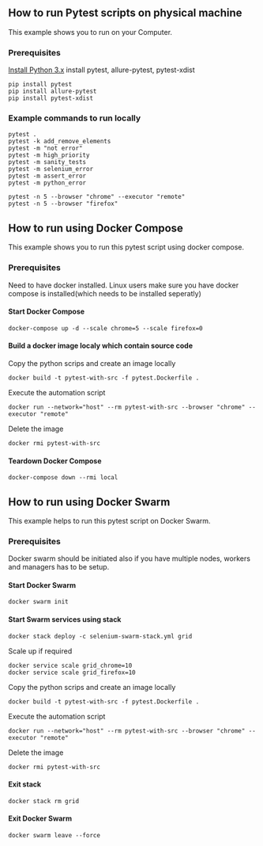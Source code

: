 ## How to run Pytest scripts on physical machine
This example shows you to run on your Computer.

### Prerequisites
[Install Python 3.x](https://www.python.org/downloads/)
install pytest, allure-pytest, pytest-xdist
```console
pip install pytest
pip install allure-pytest
pip install pytest-xdist
```

### Example commands to run locally
```console
pytest .
pytest -k add_remove_elements
pytest -m "not error" 
pytest -m high_priority
pytest -m sanity_tests
pytest -m selenium_error
pytest -m assert_error
pytest -m python_error

pytest -n 5 --browser "chrome" --executor "remote"
pytest -n 5 --browser "firefox"
```

## How to run using Docker Compose
This example shows you to run this pytest script using docker compose.

### Prerequisites
Need to have docker installed. Linux users make sure you have docker compose is installed(which needs to be installed seperatly)

#### Start Docker Compose
```console
docker-compose up -d --scale chrome=5 --scale firefox=0
```
#### Build a docker image localy which contain source code
Copy the python scrips and create an image locally
```console
docker build -t pytest-with-src -f pytest.Dockerfile .
```
Execute the automation script
```console
docker run --network="host" --rm pytest-with-src --browser "chrome" --executor "remote"
```
Delete the image
```console
docker rmi pytest-with-src
```
#### Teardown Docker Compose
```console
docker-compose down --rmi local
```
## How to run using Docker Swarm
This example helps to run this pytest script on Docker Swarm.
### Prerequisites
Docker swarm should be initiated also if you have multiple nodes, workers and managers has to be setup.
#### Start Docker Swarm
```console
docker swarm init
```
#### Start Swarm services using stack
```console
docker stack deploy -c selenium-swarm-stack.yml grid
```
Scale up if required
```console
docker service scale grid_chrome=10
docker service scale grid_firefox=10
```
Copy the python scrips and create an image locally
```console
docker build -t pytest-with-src -f pytest.Dockerfile .
```
Execute the automation script
```console
docker run --network="host" --rm pytest-with-src --browser "chrome" --executor "remote"
```
Delete the image
```console
docker rmi pytest-with-src
```
#### Exit stack
```console
docker stack rm grid
```
#### Exit Docker Swarm
```console
docker swarm leave --force
```
